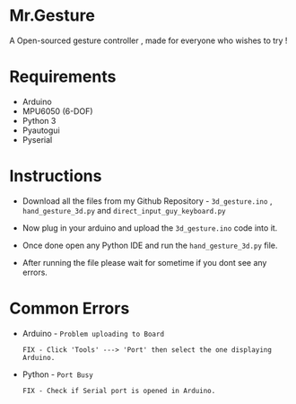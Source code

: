 # Mr.Gesture
A Open-sourced gesture controller , made for everyone who wishes to try !

# Requirements

* Arduino 
* MPU6050 (6-DOF)
* Python 3
* Pyautogui
* Pyserial

# Instructions

* Download all the files from my Github Repository - `3d_gesture.ino` , `hand_gesture_3d.py` and `direct_input_guy_keyboard.py`

* Now plug in your arduino and upload the `3d_gesture.ino` code into it.
 
* Once done open any Python IDE and run the `hand_gesture_3d.py` file.

* After running the file please wait for sometime if you dont see any errors.

# Common Errors

* Arduino - `Problem uploading to Board`

      FIX - Click 'Tools' ---> 'Port' then select the one displaying Arduino.
      
* Python - `Port Busy`

      FIX - Check if Serial port is opened in Arduino.
      


                  
